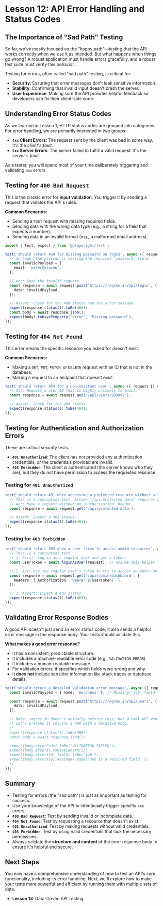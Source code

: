 # Lesson 12: API Error Handling and Status Codes

## The Importance of "Sad Path" Testing

So far, we've mostly focused on the "happy path"—testing that the API works correctly when we use it as intended. But what happens when things go wrong? A robust application must handle errors gracefully, and a robust test suite must verify this behavior.

Testing for errors, often called "sad path" testing, is critical for:
-   **Security**: Ensuring that error messages don't leak sensitive information.
-   **Stability**: Confirming that invalid input doesn't crash the server.
-   **User Experience**: Making sure the API provides helpful feedback so developers can fix their client-side code.

## Understanding Error Status Codes

As we learned in Lesson 1, HTTP status codes are grouped into categories. For error handling, we are primarily interested in two groups:

-   **`4xx` Client Errors**: The request sent by the client was bad in some way. It's the *client's fault*.
-   **`5xx` Server Errors**: The server failed to fulfill a valid request. It's the *server's fault*.

As a tester, you will spend most of your time deliberately triggering and validating `4xx` errors.

## Testing for `400 Bad Request`

This is the classic error for **input validation**. You trigger it by sending a request that violates the API's rules.

**Common Scenarios:**
-   Sending a `POST` request with missing required fields.
-   Sending data with the wrong data type (e.g., a string for a field that expects a number).
-   Sending data in an invalid format (e.g., a malformed email address).

```typescript
import { test, expect } from '@playwright/test';

test('should return 400 for missing password on login', async ({ request }) => {
  // Arrange: The payload is missing the required 'password' field.
  const invalidPayload = {
    email: 'peter@klaven',
  };

  // Act: Send the invalid request.
  const response = await request.post('https://reqres.in/api/login', {
    data: invalidPayload,
  });

  // Assert: Check for the 400 status and the error message.
  expect(response.status()).toBe(400);
  const body = await response.json();
  expect(body).toHaveProperty('error', 'Missing password');
});
```

## Testing for `404 Not Found`

This error means the specific resource you asked for doesn't exist.

**Common Scenarios:**
-   Making a `GET`, `PUT`, `PATCH`, or `DELETE` request with an ID that is not in the database.
-   Making a request to an endpoint that doesn't exist.

```typescript
test('should return 404 for a non-existent user', async ({ request }) => {
  // Act: Request a user ID that is highly unlikely to exist.
  const response = await request.get('/api/users/999999');

  // Assert: Check for the 404 status.
  expect(response.status()).toBe(404);
});
```

## Testing for Authentication and Authorization Errors

These are critical security tests.

-   **`401 Unauthorized`**: The client has not provided any authentication credentials, or the credentials provided are invalid.
-   **`403 Forbidden`**: The client is authenticated (the server knows who they are), but they do not have permission to access the requested resource.

### Testing for `401 Unauthorized`

```typescript
test('should return 401 when accessing a protected resource without a token', async ({ request }) => {
  // This is a conceptual test. Assume '/api/protected-data' requires a token.
  // Act: Make a request without an 'Authorization' header.
  const response = await request.get('/api/protected-data');

  // Assert: Expect a 401 status.
  expect(response.status()).toBe(401);
});
```

### Testing for `403 Forbidden`

```typescript
test('should return 403 when a user tries to access admin resources', async ({ request }) => {
  // This is a conceptual test.
  // 1. First, log in as a regular user and get a token.
  const userToken = await loginAsUser(request); // Assume this helper function exists

  // 2. Act: Use the regular user's token to try to access an admin-only endpoint.
  const response = await request.get('/api/admin/dashboard', {
    headers: { Authorization: `Bearer ${userToken}` },
  });

  // 3. Assert: Expect a 403 status.
  expect(response.status()).toBe(403);
});
```

## Validating Error Response Bodies

A good API doesn't just send an error status code; it also sends a helpful error message in the response body. Your tests should validate this.

**What makes a good error response?**
-   It has a consistent, predictable structure.
-   It includes a machine-readable error code (e.g., `VALIDATION_ERROR`).
-   It includes a human-readable message.
-   For validation errors, it specifies which fields were wrong and why.
-   It **does not** include sensitive information like stack traces or database details.

```typescript
test('should return a detailed validation error message', async ({ request }) => {
  const invalidPayload = { name: 'morpheus' }; // Missing 'job' field

  const response = await request.post('https://reqres.in/api/users', {
    data: invalidPayload,
  });

  // Note: reqres.in doesn't actually enforce this, but a real API would.
  // Let's pretend it returns a 400 with a detailed body.
  /*
  expect(response.status()).toBe(400);
  const body = await response.json();

  expect(body.errorCode).toBe('VALIDATION_FAILED');
  expect(body.errors).toHaveLength(1);
  expect(body.errors[0].field).toBe('job');
  expect(body.errors[0].message).toBe('Job is a required field.');
  */
});
```

## Summary

-   Testing for errors (the "sad path") is just as important as testing for success.
-   Use your knowledge of the API to intentionally trigger specific `4xx` errors.
-   **`400 Bad Request`**: Test by sending invalid or incomplete data.
-   **`404 Not Found`**: Test by requesting a resource that doesn't exist.
-   **`401 Unauthorized`**: Test by making requests without valid credentials.
-   **`403 Forbidden`**: Test by using valid credentials that lack the necessary permissions.
-   Always validate the **structure and content** of the error response body to ensure it's helpful and secure.

## Next Steps

You now have a comprehensive understanding of how to test an API's core functionality, including its error handling. Next, we'll explore how to make your tests more powerful and efficient by running them with multiple sets of data.
-   **Lesson 13**: Data-Driven API Testing